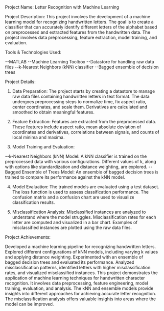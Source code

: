 Project Name: Letter Recognition with Machine Learning

Project Description:
This project involves the development of a machine learning model for recognizing handwritten letters. The goal is to create a classifier that can accurately identify different letters of the alphabet based on preprocessed and extracted features from the handwritten data. The project involves data preprocessing, feature extraction, model training, and evaluation.

Tools & Technologies Used:

--MATLAB
--Machine Learning Toolbox
--Datastore for handling raw data files
--k-Nearest Neighbors (kNN) classifier
--Bagged ensemble of decision trees

Project Details:

1. Data Preparation: The project starts by creating a datastore to manage raw data files containing handwritten letters in text format. The data undergoes preprocessing steps to normalize time, fix aspect ratio, center coordinates, and scale them. Derivatives are calculated and smoothed to obtain meaningful features.

2. Feature Extraction: Features are extracted from the preprocessed data. These features include aspect ratio, mean absolute deviation of coordinates and derivatives, correlations between signals, and counts of local minima and maxima.

3. Model Training and Evaluation:

--k-Nearest Neighbors (kNN) Model: A kNN classifier is trained on the preprocessed data with various configurations. Different values of k, along with options like standardization and distance weighting, are explored.
--Bagged Ensemble of Trees Model: An ensemble of bagged decision trees is trained to compare its performance against the kNN model.

4. Model Evaluation: The trained models are evaluated using a test dataset. The loss function is used to assess classification performance. The confusion matrix and a confusion chart are used to visualize classification results.

5. Misclassification Analysis: Misclassified instances are analyzed to understand where the model struggles. Misclassification rates for each letter are computed and visualized in a bar chart. Examples of misclassified instances are plotted using the raw data files.

Project Achievements:

Developed a machine learning pipeline for recognizing handwritten letters.
Explored different configurations of kNN models, including varying k values and applying distance weighting.
Experimented with an ensemble of bagged decision trees and evaluated its performance.
Analyzed misclassification patterns, identified letters with higher misclassification rates, and visualized misclassified instances.
This project demonstrates the application of machine learning techniques for handwritten character recognition. It involves data preprocessing, feature engineering, model training, evaluation, and analysis. The kNN and ensemble models provide insights into different approaches for achieving accurate letter recognition. The misclassification analysis offers valuable insights into areas where the model can be improved.
